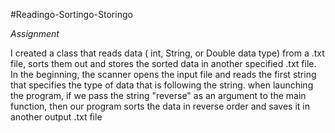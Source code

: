 #Readingo-Sortingo-Storingo

_Assignment_

I created a class that reads data ( int, String, or Double data type) from a .txt file, sorts them out and stores the sorted data in another specified .txt file.
In the beginning, the scanner opens the input file and reads the first string that specifies the type of data that is following the string.
when launching the program, if we pass the string "reverse" as an argument to the main function, 
then our program sorts the data in reverse order and saves it in another output .txt file 
